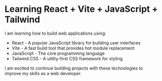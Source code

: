 # Learning React + Vite + JavaScript + Tailwind

I am learning how to build web applications using:

- React - A popular JavaScript library for building user interfaces
- Vite - A fast build tool that provides hot module replacement
- JavaScript - The core programming language
- Tailwind CSS - A utility-first CSS framework for styling

I am excited to continue building projects with these technologies to improve my skills as a web developer.
